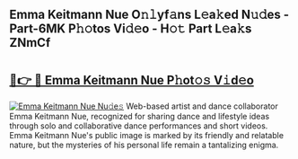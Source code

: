 ## Emma Keitmann Nue O𝚗𝚕yf𝚊ns L𝚎a𝚔ed N𝚞𝚍es - Part-6MK P𝚑𝚘tos Vi𝚍𝚎o - H𝚘𝚝 Part L𝚎a𝚔s ZNmCf

# <h2><a href="http://kf8bf5.oniu.top/?m=Emma+Keitmann+Nue">🔗👉 🔴 Emma Keitmann Nue P𝚑ot𝚘𝚜 V𝚒d𝚎o</a></h2>

[![Emma Keitmann Nue Nu𝚍e𝚜](https://i.imgur.com/0qMVB7G.gif)](http://kf8bf5.oniu.top/?m=Emma+Keitmann+Nue)
Web-based artist and dance collaborator Emma Keitmann Nue, recognized for sharing dance and lifestyle ideas through solo and collaborative dance performances and short videos. Emma Keitmann Nue's public image is marked by its friendly and relatable nature, but the mysteries of his personal life remain a tantalizing enigma.  
